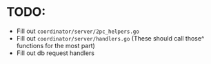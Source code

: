 # TODO:
- Fill out `coordinator/server/2pc_helpers.go`
- Fill out `coordinator/server/handlers.go` (These should call those^ functions for the most part)
- Fill out db request handlers
